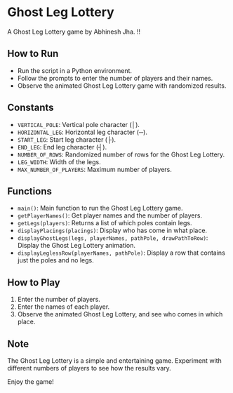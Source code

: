 # Ghost Leg Lottery

A Ghost Leg Lottery game by Abhinesh Jha. !!

## How to Run

- Run the script in a Python environment.
- Follow the prompts to enter the number of players and their names.
- Observe the animated Ghost Leg Lottery game with randomized results.

## Constants

- `VERTICAL_POLE`: Vertical pole character (│).
- `HORIZONTAL_LEG`: Horizontal leg character (─).
- `START_LEG`: Start leg character (├).
- `END_LEG`: End leg character (┤).
- `NUMBER_OF_ROWS`: Randomized number of rows for the Ghost Leg Lottery.
- `LEG_WIDTH`: Width of the legs.
- `MAX_NUMBER_OF_PLAYERS`: Maximum number of players.

## Functions

- `main()`: Main function to run the Ghost Leg Lottery game.
- `getPlayerNames()`: Get player names and the number of players.
- `getLegs(players)`: Returns a list of which poles contain legs.
- `displayPlacings(placings)`: Display who has come in what place.
- `displayGhostLegs(legs, playerNames, pathPole, drawPathToRow)`: Display the Ghost Leg Lottery animation.
- `displayLeglessRow(playerNames, pathPole)`: Display a row that contains just the poles and no legs.

## How to Play

1. Enter the number of players.
2. Enter the names of each player.
3. Observe the animated Ghost Leg Lottery, and see who comes in which place.

## Note

The Ghost Leg Lottery is a simple and entertaining game. Experiment with different numbers of players to see how the results vary.

Enjoy the game!
